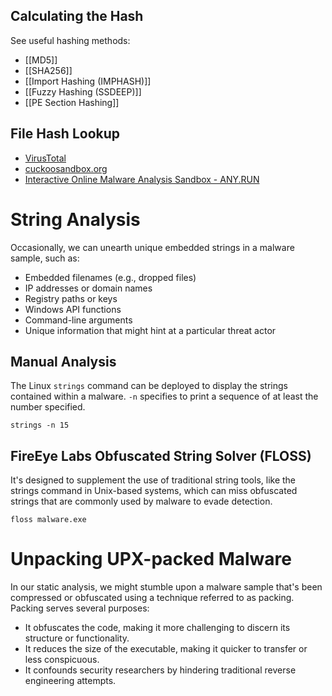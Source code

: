 
## Calculating the Hash 

See useful hashing methods:
- [[MD5]]
- [[SHA256]]
- [[Import Hashing (IMPHASH)]]
- [[Fuzzy Hashing (SSDEEP)]]
- [[PE Section Hashing]]

## File Hash Lookup

* [VirusTotal](https://www.virustotal.com/gui/home/search)
* [cuckoosandbox.org](https://cuckoosandbox.org/)
* [Interactive Online Malware Analysis Sandbox - ANY.RUN](https://app.any.run/)

# String Analysis

Occasionally, we can unearth unique embedded strings in a malware sample, such as:

- Embedded filenames (e.g., dropped files)
- IP addresses or domain names
- Registry paths or keys
- Windows API functions
- Command-line arguments
- Unique information that might hint at a particular threat actor 

## Manual Analysis

The Linux `strings` command can be deployed to display the strings contained within a malware. `-n` specifies to print a sequence of at least the number specified.

```shell-session
strings -n 15
```

## FireEye Labs Obfuscated String Solver (FLOSS)

It's designed to supplement the use of traditional string tools, like the strings command in Unix-based systems, which can miss obfuscated strings that are commonly used by malware to evade detection.

```shell-session
floss malware.exe
```


# Unpacking UPX-packed Malware

In our static analysis, we might stumble upon a malware sample that's been compressed or obfuscated using a technique referred to as packing. Packing serves several purposes:

- It obfuscates the code, making it more challenging to discern its structure or functionality.
- It reduces the size of the executable, making it quicker to transfer or less conspicuous.
- It confounds security researchers by hindering traditional reverse engineering attempts.